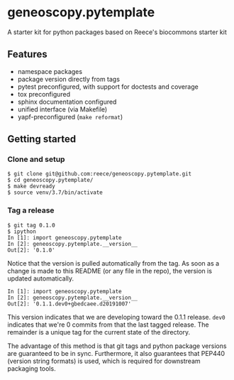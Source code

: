 # geneoscopy.pytemplate
A starter kit for python packages based on Reece's biocommons starter kit

## Features
* namespace packages
* package version directly from tags
* pytest preconfigured, with support for doctests and coverage
* tox preconfigured
* sphinx documentation configured
* unified interface (via Makefile)
* yapf-preconfigured (`make reformat`)

## Getting started

### Clone and setup

    $ git clone git@github.com:reece/geneoscopy.pytemplate.git
    $ cd geneoscopy.pytemplate/
    $ make devready
    $ source venv/3.7/bin/activate

### Tag a release

	$ git tag 0.1.0
	$ ipython
	In [1]: import geneoscopy.pytemplate
	In [2]: geneoscopy.pytemplate.__version__
	Out[2]: '0.1.0'

Notice that the version is pulled automatically from the tag. As soon
as a change is made to this README (or any file in the repo), the
version is updated automatically.

	In [1]: import geneoscopy.pytemplate
	In [2]: geneoscopy.pytemplate.__version__
	Out[2]: '0.1.1.dev0+gbedcaee.d20191007'

This version indicates that we are developing toward the 0.1.1
release.  `dev0` indicates that we're 0 commits from that the last
tagged release.  The remainder is a unique tag for the current state
of the directory. 

The advantage of this method is that git tags and python package
versions are guaranteed to be in sync. Furthermore, it also guarantees
that PEP440 (version string formats) is used, which is required for
downstream packaging tools.
